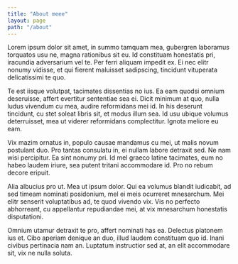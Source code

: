 ```yaml
---
title: "About meee"
layout: page
path: "/about"
---
```


Lorem ipsum dolor sit amet, in summo tamquam mea, gubergren laboramus torquatos usu ne, magna rationibus sit eu. Id constituam honestatis pri, iracundia adversarium vel te. Per ferri aliquam impedit ex. Ei nec elitr nonumy vidisse, et qui fierent maluisset sadipscing, tincidunt vituperata delicatissimi te quo.

Te est iisque volutpat, tacimates dissentias no ius. Ea eam quodsi omnium deseruisse, affert evertitur sententiae sea ei. Dicit minimum at quo, nulla ludus vivendum cu mea, audire reformidans mei id. In his deserunt tincidunt, cu stet soleat libris sit, et modus illum sea. Id usu ubique volumus deterruisset, mea ut viderer reformidans complectitur. Ignota meliore eu eam.

Vix mazim ornatus in, populo causae mandamus cu mei, ut malis novum postulant duo. Pro tantas consulatu in, ei nullam labore detraxit sed. Ne nam wisi percipitur. Ea sint nonumy pri. Id mel graeco latine tacimates, eum no habeo laudem iriure, sea putent tritani accommodare id. Pro no rebum decore eripuit.

Alia albucius pro ut. Mea ut ipsum dolor. Qui ea volumus blandit iudicabit, ad sed timeam nominati posidonium, mel ei meis ocurreret mnesarchum. Mei elitr senserit voluptatibus ad, te quod vivendo vix. Vis no perfecto abhorreant, cu appellantur repudiandae mei, at vix mnesarchum honestatis disputationi.

Omnium utamur detraxit te pro, affert nominati has ea. Delectus platonem ius et. Cibo aperiam denique an duo, illud laudem constituam quo id. Inani civibus pertinacia nam an. Luptatum instructior sed at, an elit accommodare sit, vix ne nulla soluta.
